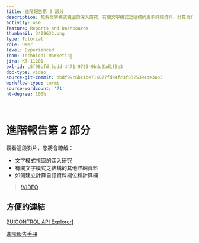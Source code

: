 ```yaml
---
title: 進階報告第 2 部分
description: 瞭解文字模式視圖的深入研究、有關文字模式之結構的更多詳細資料、計算自訂資料和計算列。
activity: use
feature: Reports and Dashboards
thumbnail: 3409632.png
type: Tutorial
role: User
level: Experienced
team: Technical Marketing
jira: KT-11201
exl-id: c5f98bfd-5cdd-4471-9795-9bdc9bd1f5e3
doc-type: video
source-git-commit: bbdf99c6bc1be714077fd94fc3f8325394de36b3
workflow-type: tm+mt
source-wordcount: '71'
ht-degree: 100%

---
```


# 進階報告第 2 部分

觀看這段影片，您將會瞭解：

* 文字模式視圖的深入研究
* 有關文字模式之結構的其他詳細資料
* 如何建立計算自訂資料欄位和計算欄

>[!VIDEO](https://video.tv.adobe.com/v/3409634/?quality=12&learn=on&enablevpops=1)

## 方便的連結

[[!UICONTROL API Explorer]](https://developer.adobe.com/workfront/api-explorer/)

[進階報告手冊](/help/assets/advanced-reporting-manual.pdf)
